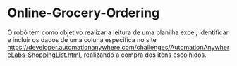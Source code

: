 # Online-Grocery-Ordering

O robô tem como objetivo realizar a leitura de uma planilha excel, identificar e incluir os dados de uma coluna específica no
site https://developer.automationanywhere.com/challenges/AutomationAnywhereLabs-ShoppingList.html, realizando a compra dos itens escolhidos.
